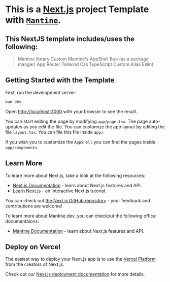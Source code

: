 # This is a [Next.js](https://nextjs.org) project Template with [`Mantine`](https://mantine.dev/).

## This NextJS template includes/uses the following:

> Mantine library
> Custom Mantine's AppShell
> Bun (as a package manger)
> App Router
> Tailwind Css
> TypeScript
> Custom Alias
> Eslint

## Getting Started with the Template

First, run the development server:

```bash
bun dev
```

Open [http://localhost:3000](http://localhost:3000) with your browser to see the result.

You can start editing the page by modifying `app/page.tsx`. The page auto-updates as you edit the file.
You can customize the app layout by editing the file `layout.tsx`. You can file this file inside `app/`.

If you wish you to customize the `AppShell` you can find the pages inside `app/components`.

## Learn More

To learn more about Next.js, take a look at the following resources:

- [Next.js Documentation](https://nextjs.org/docs) - learn about Next.js features and API.
- [Learn Next.js](https://nextjs.org/learn) - an interactive Next.js tutorial.

You can check out [the Next.js GitHub repository](https://github.com/vercel/next.js) - your feedback and contributions are welcome!

To learn more about Mantine.dev, you can checkout the following offical documentaions:

- [Mantine Documentation](https://mantine.dev/) - learn about Next.js features and API.

## Deploy on Vercel

The easiest way to deploy your Next.js app is to use the [Vercel Platform](https://vercel.com/new?utm_medium=default-template&filter=next.js&utm_source=create-next-app&utm_campaign=create-next-app-readme) from the creators of Next.js.

Check out our [Next.js deployment documentation](https://nextjs.org/docs/app/building-your-application/deploying) for more details.
